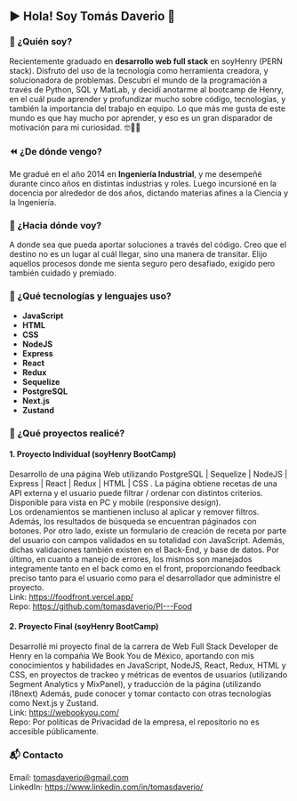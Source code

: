 ## ▶️ Hola! Soy Tomás Daverio 🙂

### 👋 ¿Quién soy? 
Recientemente graduado en <b>desarrollo web full stack</b> en soyHenry (PERN stack). Disfruto del uso de la tecnología como herramienta creadora, y solucionadora de problemas.
Descubrí el mundo de la programación a través de Python, SQL y MatLab, y decidí anotarme al bootcamp de Henry, en el cuál pude aprender y profundizar mucho sobre código, tecnologías, y también la importancia del trabajo en equipo. 
Lo que más me gusta de este mundo es que hay mucho por aprender, y eso es un gran disparador de motivación para mi curiosidad. 🤓🧠🚀


### ⏪ ¿De dónde vengo? 
Me gradué en el año 2014 en <b>Ingeniería Industrial</b>, y me desempeñé durante cinco años en distintas industrias y roles. Luego incursioné en la docencia por alrededor de dos años, dictando materias afines a la Ciencia y la Ingeniería. 


### 🔭 ¿Hacia dónde voy? 
A donde sea que pueda aportar soluciones a través del código. Creo que el destino no es un lugar al cuál llegar, sino una manera de transitar. Elijo aquellos procesos donde me sienta seguro pero desafiado, exigido pero también cuidado y premiado. 


### 🧰 ¿Qué tecnologías y lenguajes uso? 
+ <b>JavaScript
+ HTML
+ CSS 
+ NodeJS
+ Express
+ React
+ Redux
+ Sequelize
+ PostgreSQL
+ Next.js
+ Zustand</b>

### 📂 ¿Qué proyectos realicé? 
#### 1. <b>Proyecto Individual</b> (soyHenry BootCamp)
Desarrollo de una página Web utilizando PostgreSQL | Sequelize | NodeJS | Express | React | Redux | HTML | CSS .
La página obtiene recetas de una API externa y el usuario puede filtrar / ordenar con distintos criterios. 
Disponible para vista en PC y mobile (responsive design).  
Los ordenamientos se mantienen incluso al aplicar y remover filtros. Además, los resultados de búsqueda se encuentran páginados con botones. 
Por otro lado, existe un formulario de creación de receta por parte del usuario con campos validados en su totalidad con JavaScript. Además, dichas validaciones también existen en el Back-End, y base de datos. 
Por último, en cuanto a manejo de errores, los mismos son manejados integramente tanto en el back como en el front, proporcionando feedback preciso tanto para el usuario como para el desarrollador que administre el proyecto.  
Link: https://foodfront.vercel.app/  
Repo: https://github.com/tomasdaverio/PI---Food
#### 2. <b>Proyecto Final</b> (soyHenry BootCamp)
Desarrollé mi proyecto final de la carrera de Web Full Stack Developer de Henry en la compañía We Book You de México, aportando con mis conocimientos y habilidades en JavaScript, NodeJS, React, Redux, HTML y CSS, en proyectos de trackeo y métricas de eventos de usuarios (utilizando Segment Analytics y MixPanel), y traducción de la página (utilizando i18next)
Además, pude conocer y tomar contacto con otras tecnologías como Next.js y Zustand.    
Link: https://webookyou.com/  
Repo: Por políticas de Privacidad de la empresa, el repositorio no es accesible públicamente. 

### 📬 Contacto 
Email: tomasdaverio@gmail.com  
LinkedIn: https://www.linkedin.com/in/tomasdaverio/







